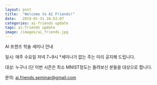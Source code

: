 ```yaml
---
layout: post
title:  "Welcome to AI Friends!"
date:   2019-01-31 16:52:07
categories: ai-friends update
tags: ai-friends update
image: /images/ai_friends.jpg
---
```

AI 프렌즈 학술 세미나 안내 

일시: 매주 수요일 저녁 7~9시 *세미나가 없는 주는 미리 공지해 드립니다.

대상: 누구나 (단 이번 시즌은 최소 MNIST정도는 돌려보신 분들을 대상으로 합니다.

문의: ai.friends.seminar@gmail.com

